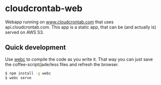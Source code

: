 cloudcrontab-web
================
Webapp running on www.cloudcrontab.com that uses api.cloudcrontab.com. This app is a static app, that can be (and actually is) served on AWS S3.

## Quick development
Use [webc](http://github.com/pboos/node-webc) to compile the code as you write it. That way you can just save the coffee-script/jade/less files and refresh the browser.

```bash
$ npm install -g webc
$ webc serve
```